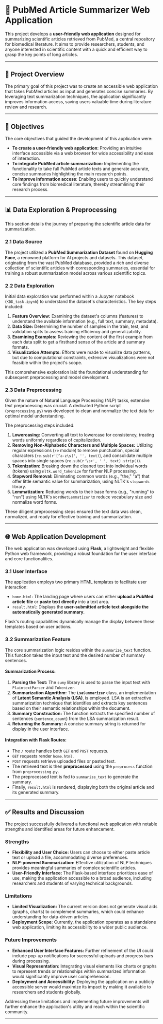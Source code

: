 # 🔬 PubMed Article Summarizer Web Application

This project develops a **user-friendly web application** designed for summarizing scientific articles retrieved from PubMed, a central repository for biomedical literature. It aims to provide researchers, students, and anyone interested in scientific content with a quick and efficient way to grasp the key points of long articles.

---

## 🚀 Project Overview

The primary goal of this project was to create an accessible web application that takes PubMed articles as input and generates concise summaries. By leveraging text summarization techniques, the application significantly improves information access, saving users valuable time during literature review and research.

---

## 🎯 Objectives

The core objectives that guided the development of this application were:

* **To create a user-friendly web application:** Providing an intuitive interface accessible via a web browser for wide accessibility and ease of interaction.
* **To integrate PubMed article summarization:** Implementing the functionality to take full PubMed article texts and generate accurate, concise summaries highlighting the main research points.
* **To improve information access:** Enabling users to quickly understand core findings from biomedical literature, thereby streamlining their research process.

---

## 📊 Data Exploration & Preprocessing

This section details the journey of preparing the scientific article data for summarization.

### 2.1 Data Source

The project utilized a **PubMed Summarization Dataset** found on **Hugging Face**, a renowned platform for AI projects and datasets. This dataset, originating from the vast PubMed database, provided a rich and diverse collection of scientific articles with corresponding summaries, essential for training a robust summarization model across various scientific topics.

### 2.2 Data Exploration

Initial data exploration was performed within a Jupyter notebook (`KDD_task.ipynb`) to understand the dataset's characteristics. The key steps included:

1.  **Feature Overview:** Examining the dataset's columns (features) to understand the available information (e.g., full text, summary, metadata).
2.  **Data Size:** Determining the number of samples in the train, test, and validation splits to assess training efficiency and generalizability.
3.  **Examining Examples:** Reviewing the content of the first example from each data split to get a firsthand sense of the article and summary formats.
4.  **Visualization Attempts:** Efforts were made to visualize data patterns, but due to computational constraints, extensive visualizations were not feasible within the project's scope.

This comprehensive exploration laid the foundational understanding for subsequent preprocessing and model development.

### 2.3 Data Preprocessing

Given the nature of Natural Language Processing (NLP) tasks, extensive text preprocessing was crucial. A dedicated Python script (`preprocessing.py`) was developed to clean and normalize the text data for optimal model understanding.

The preprocessing steps included:

1.  **Lowercasing:** Converting all text to lowercase for consistency, treating words uniformly regardless of capitalization.
2.  **Removing Non-Alphabetic Characters and Multiple Spaces:** Utilizing regular expressions (`re` module) to remove punctuation, special characters (`re.sub(r'[^a-z\s]', '', text)`), and consolidate multiple spaces into single spaces (`re.sub(r'\s+', ' ', text).strip()`).
3.  **Tokenization:** Breaking down the cleaned text into individual words (tokens) using `nltk.word_tokenize` for further NLP processing.
4.  **Stopword Removal:** Eliminating common words (e.g., "the," "a") that offer little semantic value for summarization, using NLTK's `stopwords` library.
5.  **Lemmatization:** Reducing words to their base forms (e.g., "running" to "run") using NLTK's `WordNetLemmatizer` to reduce vocabulary size and normalize word forms.

These diligent preprocessing steps ensured the text data was clean, normalized, and ready for effective training and summarization.

---

## 🌐 Web Application Development

The web application was developed using **Flask**, a lightweight and flexible Python web framework, providing a robust foundation for the user interface and core functionalities.

### 3.1 User Interface

The application employs two primary HTML templates to facilitate user interaction:

* `home.html`: The landing page where users can either **upload a PubMed article file** or **paste text directly** into a text area.
* `result.html`: Displays the **user-submitted article text alongside the automatically generated summary**.

Flask's routing capabilities dynamically manage the display between these templates based on user actions.



### 3.2 Summarization Feature

The core summarization logic resides within the `summarize_text` function. This function takes the input text and the desired number of summary sentences.

#### Summarization Process:

1.  **Parsing the Text:** The `sumy` library is used to parse the input text with `PlaintextParser` and `Tokenizer`.
2.  **Summarization Algorithm:** The **`LsaSummarizer`** class, an implementation of **Latent Semantic Analysis (LSA)**, is employed. LSA is an extractive summarization technique that identifies and extracts key sentences based on their semantic relationships within the document.
3.  **Summary Construction:** The function extracts the specified number of sentences (`sentence_count`) from the LSA summarization result.
4.  **Returning the Summary:** A concise summary string is returned for display in the user interface.

#### Integration with Flask Routes:

* The `/` route handles both `GET` and `POST` requests.
* `GET` requests render `home.html`.
* `POST` requests retrieve uploaded files or pasted text.
* The retrieved text is then **preprocessed** using the `preprocess` function from `preprocessing.py`.
* The preprocessed text is fed to `summarize_text` to generate the summary.
* Finally, `result.html` is rendered, displaying both the original article and its generated summary.

---

## ✅ Results and Discussion

The project successfully delivered a functional web application with notable strengths and identified areas for future enhancement.

### Strengths

* **Flexibility and User Choice:** Users can choose to either paste article text or upload a file, accommodating diverse preferences.
* **NLP-powered Summarization:** Effective utilization of NLP techniques provides meaningful summaries of complex scientific articles.
* **User-Friendly Interface:** The Flask-based interface prioritizes ease of use, making the application accessible to a broad audience, including researchers and students of varying technical backgrounds.

### Limitations

* **Limited Visualization:** The current version does not generate visual aids (graphs, charts) to complement summaries, which could enhance understanding for data-driven articles.
* **Deployment Scope:** Currently, the application operates as a standalone web application, limiting its accessibility to a wider public audience.

### Future Improvements

* **Enhanced User Interface Features:** Further refinement of the UI could include pop-up notifications for successful uploads and progress bars during processing.
* **Visual Representation:** Integrating visual elements like charts or graphs to represent trends or relationships within summarized information would significantly improve user comprehension.
* **Deployment and Accessibility:** Deploying the application on a publicly accessible server would maximize its impact by making it available to researchers and students globally.

Addressing these limitations and implementing future improvements will further enhance the application's utility and reach within the scientific community.

---
